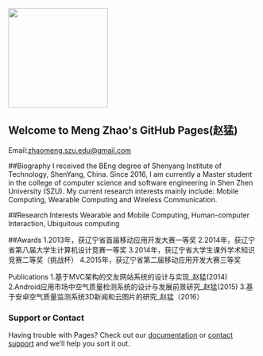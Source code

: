 


<img width="200" height="200" src="https://MengZhao2017.github.io/zm.jpg"/>  

## Welcome to Meng Zhao's GitHub Pages(赵猛)

Email:zhaomeng.szu.edu@gmail.com


##Biography
I received the BEng degree of Shenyang Institute of Technology, ShenYang, China. Since 2016, I am currently a Master student in the college of computer science and software engineering in Shen Zhen University (SZU). My current research interests mainly include: Mobile Computing, Wearable Computing and Wireless Communication. 


##Research Interests
Wearable and Mobile Computing, Human-computer Interaction, Ubiquitous computing

##Awards
1.2013年，获辽宁省首届移动应用开发大赛一等奖
2.2014年，获辽宁省第八届大学生计算机设计竞赛一等奖
3.2014年，获辽宁省大学生课外学术知识竞赛二等奖（挑战杯）
4.2015年，获辽宁省第二届移动应用开发大赛三等奖

Publications
1.基于MVC架构的交友网站系统的设计与实现_赵猛(2014)
2.Android应用市场中空气质量检测系统的设计与发展前景研究_赵猛(2015)
3.基于安卓空气质量监测系统3D新闻和云图片的研究_赵猛（2016）




### Support or Contact

Having trouble with Pages? Check out our [documentation](https://help.github.com/categories/github-pages-basics/) or [contact support](https://github.com/contact) and we’ll help you sort it out.
